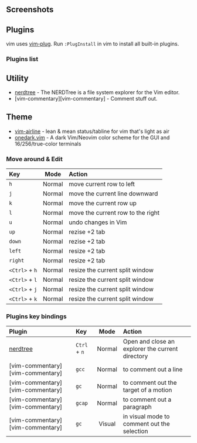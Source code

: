 
## Screenshots


## Plugins

vim uses [vim-plug](https://github.com/junegunn/vim-plug). Run `:PlugInstall` in vim to install all built-in plugins.

### Plugins list

## Utility
- [nerdtree][nerdtree] - The NERDTree is a file system explorer for the Vim editor. 
- [vim-commentary][vim-commentary] - Comment stuff out. 


## Theme
- [vim-airline][vim-airline] - lean & mean status/tabline for vim that's light as air
- [onedark.vim][onedark.vim] - A dark Vim/Neovim color scheme for the GUI and 16/256/true-color terminals 

### Move around & Edit

| Key            |      Mode      | Action                                  |
|:---------------|:--------------:|:----------------------------------------|
| `h`            |     Normal     | move current row to left                |
| `j`            |     Normal     | move the current line downward          |
| `k`            |     Normal     | move the current row up                 |
| `l`            |     Normal     | move the current row to the right       |
| `u`            |     Normal     | undo changes in Vim                     |
| `up`           |     Normal     | rezise +2 tab                           |
| `down`         |     Normal     | rezise +2 tab                           |
| `left`         |     Normal     | resize +2 tab                           |
| `right`        |     Normal     | resize +2 tab                           |
| `<Ctrl>` + `h` |     Normal     | resize the current split window         |
| `<Ctrl>` + `l` |     Normal     | resize the current split window         |
| `<Ctrl>` + `j` |     Normal     | resize the current split window         |
| `<Ctrl>` + `k` |     Normal     | resize the current split window         |

### Plugins key bindings

| Plugin                           | Key                      |      Mode     | Action                                                    |
|:---------------------------------|:-------------------------|:-------------:|:----------------------------------------------------------|
| [nerdtree][nerdtree]             | `Ctrl` + `n`             |     Normal    | Open and close an explorer the current directory          |
| [vim-commentary][vim-commentary] | `gcc`                    |     Normal    | to comment out a line                                     |
| [vim-commentary][vim-commentary] | `gc`                     |     Normal    | to comment out the target of a motion                     |
| [vim-commentary][vim-commentary] | `gcap`                   |     Normal    | to comment out a paragraph                                |
| [vim-commentary][vim-commentary] | `gc`                     |     Visual    | in visual mode to comment out the selection               |


[vim-airline]:https://github.com/bling/vim-airline "https://github.com/bling/vim-airline"
[onedark.vim]:https://github.com/joshdick/onedark.vim "https://github.com/joshdick/onedark.vim"
[nerdtree]:https://github.com/preservim/nerdtree  "https://github.com/preservim/nerdtree"

